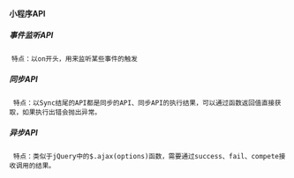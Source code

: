 #### 小程序API

##### 事件监听API

​	```特点：以on开头，用来监听某些事件的触发```

##### 同步API

​	``` 特点：以Sync结尾的API都是同步的API、同步API的执行结果，可以通过函数返回值直接获取，如果执行出错会抛出异常。```

##### 异步API

​	``` 特点：类似于jQuery中的$.ajax(options)函数，需要通过success、fail、compete接收调用的结果。```